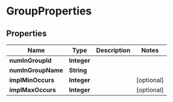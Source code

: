 
# GroupProperties

## Properties
Name | Type | Description | Notes
------------ | ------------- | ------------- | -------------
**numInGroupId** | **Integer** |  | 
**numInGroupName** | **String** |  | 
**implMinOccurs** | **Integer** |  |  [optional]
**implMaxOccurs** | **Integer** |  |  [optional]



